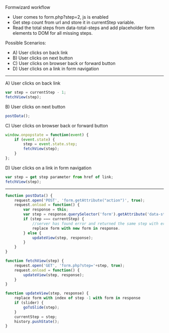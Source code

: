 Formwizard workflow

* User comes to form.php?step=2, js is enabled
* Get step count from url and store it in currentStep variable.
* Read the total steps from data-total-steps and add placeholder form elements to DOM for all missing steps.

Possible Scenarios:
* A) User clicks on back link
* B) User clicks on next button
* C) User clicks on browser back or forward button
* D) User clicks on a link in form navigation

---------

A) User clicks on back link
```javascript
var step = currentStep - 1;
fetchView(step);
```

B) User clicks on next button
```javascript
postData();
```

C) User clicks on browser back or forward button
```javascript
window.onpopstate = function(event) {
	if (event.state) {
		step = event.state.step;
		fetchView(step);
	}
};
```

D) User clicks on a link in form navigation
```javascript
var step = get step parameter from href of link;
fetchView(step);
```

---------

```javascript
function postData() {
	request.open('POST', 'form.getAttribute("action")', true);
	request.onload = function() {
		var response = this;
		var step = response.querySelector('form').getAttribute('data-step');
		if (step === currentStep) {
			//server has found error and returned the same step with errors in markup
			replace form with new form in response.
		} else {
			updateView(step, response);
		}
	}
}

function fetchView(step) {
	request.open('GET', 'form.php?step='+step, true);
	request.onload = function() {
		updateView(step, response);
	}
}

function updateView(step, response) {
	replace form with index of step -1 with form in response
	if (slider) {
		goToSlide(step);
	}
	currentStep = step;
	history.pushState();
}
```
